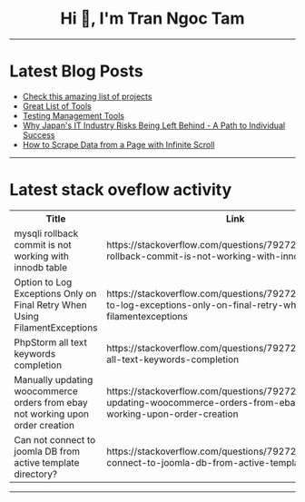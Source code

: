 <h1 align="center">Hi 👋, I'm Tran Ngoc Tam</h1>

---

# Latest Blog Posts 
<!-- BLOG-POST-LIST:START -->
- [Check this amazing list of projects](https://dev.to/akshaycodes/check-this-amazing-list-of-projects-196d)
- [Great List of Tools](https://dev.to/tanmoys95268896/great-list-of-tools-4he)
- [Testing Management Tools](https://dev.to/fabiola_estefanipomamac/testing-management-tools-1909)
- [Why Japan&#39;s IT Industry Risks Being Left Behind - A Path to Individual Success](https://dev.to/roboword/why-japans-it-industry-risks-being-left-behind-a-path-to-individual-success-3mda)
- [How to Scrape Data from a Page with Infinite Scroll](https://dev.to/shegz/how-to-scrape-data-from-a-page-with-infinite-scroll-4o14)
<!-- BLOG-POST-LIST:END -->

---

# Latest stack oveflow activity
<table>
  <tr><th>Title</th><th>Link</th></tr>
  <!-- STACKOVERFLOW:START --><tr><td>mysqli rollback commit is not working with innodb table</td><td>https://stackoverflow.com/questions/79272834/mysqli-rollback-commit-is-not-working-with-innodb-table</td></tr><tr><td>Option to Log Exceptions Only on Final Retry When Using FilamentExceptions</td><td>https://stackoverflow.com/questions/79272825/option-to-log-exceptions-only-on-final-retry-when-using-filamentexceptions</td></tr><tr><td>PhpStorm all text keywords completion</td><td>https://stackoverflow.com/questions/79272755/phpstorm-all-text-keywords-completion</td></tr><tr><td>Manually updating woocommerce orders from ebay not working upon order creation</td><td>https://stackoverflow.com/questions/79272688/manually-updating-woocommerce-orders-from-ebay-not-working-upon-order-creation</td></tr><tr><td>Can not connect to joomla DB from active template directory?</td><td>https://stackoverflow.com/questions/79272620/can-not-connect-to-joomla-db-from-active-template-directory</td></tr><!-- STACKOVERFLOW:END -->
</table>

---


